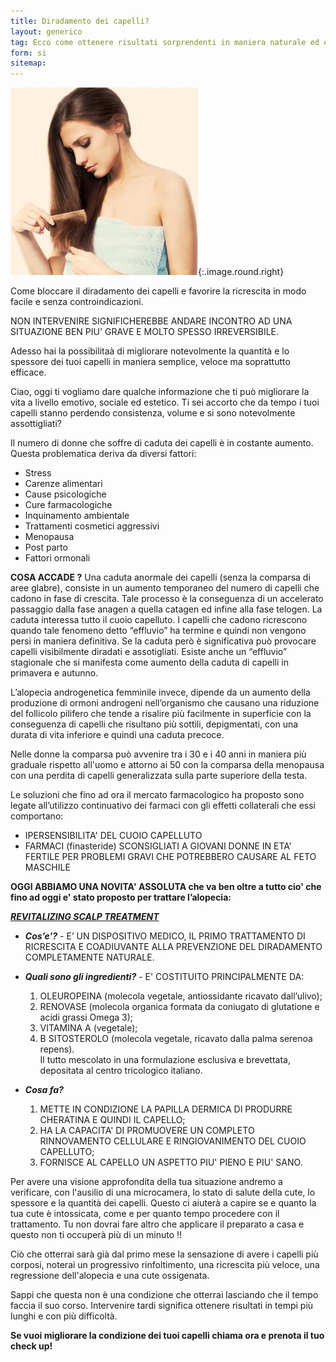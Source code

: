 ```yaml
---
title: Diradamento dei capelli?
layout: generico
tag: Ecco come ottenere risultati sorprendenti in maniera naturale ed efficace.
form: si
sitemap:
---
```


![](images/ricrescita/revitalizingdonna.jpg){:.image.round.right}

Come bloccare il diradamento dei capelli e favorire la ricrescita in modo facile e senza controindicazioni.

NON INTERVENIRE SIGNIFICHEREBBE ANDARE INCONTRO AD UNA SITUAZIONE BEN PIU' GRAVE E MOLTO SPESSO IRREVERSIBILE.

Adesso hai la possibilitaà di migliorare notevolmente la quantità e lo spessore dei tuoi capelli in maniera semplice, veloce ma soprattutto efficace.

Ciao, oggi ti vogliamo dare qualche informazione che ti può migliorare la vita a livello emotivo, sociale ed estetico.
Ti sei accorto che da tempo i tuoi capelli stanno perdendo consistenza, volume e si sono notevolmente assottigliati?

Il numero di donne che soffre di caduta dei capelli è in costante aumento. Questa problematica deriva da diversi fattori:

* Stress
* Carenze alimentari
* Cause psicologiche
* Cure farmacologiche
* Inquinamento ambientale
* Trattamenti cosmetici aggressivi
* Menopausa
* Post parto
* Fattori ormonali

**COSA ACCADE ?**
Una caduta anormale dei capelli (senza la comparsa di aree glabre), consiste in un aumento temporaneo del numero di capelli che cadono in fase di crescita. Tale processo è la conseguenza di un accelerato passaggio dalla fase anagen a quella catagen ed infine alla fase telogen. La caduta interessa tutto il cuoio capelluto. I capelli che cadono ricrescono quando tale fenomeno detto “effluvio” ha termine e quindi non vengono persi in maniera definitiva. Se la caduta però è significativa può provocare capelli visibilmente diradati e assotigliati. Esiste anche un “effluvio” stagionale che si manifesta come  aumento della caduta di capelli in primavera e autunno.

L’alopecia androgenetica femminile invece, dipende da un aumento della produzione di ormoni androgeni nell’organismo che causano una riduzione del follicolo pilifero che tende a risalire più facilmente in superficie con la conseguenza di capelli che risultano più sottili, depigmentati, con una durata di vita inferiore e quindi una caduta precoce.

Nelle donne la comparsa può avvenire tra i 30 e i 40 anni in maniera più graduale rispetto all'uomo e attorno ai 50 con la comparsa della menopausa con una perdita di capelli generalizzata sulla parte superiore della testa.

Le soluzioni che fino ad ora il mercato farmacologico ha proposto sono legate all’utilizzo continuativo dei farmaci con gli effetti collaterali che essi comportano:
* IPERSENSIBILITA' DEL CUOIO CAPELLUTO
* FARMACI (finasteride) SCONSIGLIATI A GIOVANI DONNE IN ETA’ FERTILE PER PROBLEMI GRAVI CHE POTREBBERO CAUSARE AL FETO MASCHILE

**OGGI ABBIAMO UNA NOVITA' ASSOLUTA che va ben oltre a tutto cio' che fino ad oggi e' stato proposto per trattare l’alopecia:**

***<u>REVITALIZING SCALP TREATMENT</u>***
* ***Cos’e'?*** - E’ UN DISPOSITIVO MEDICO, IL PRIMO TRATTAMENTO DI RICRESCITA E COADIUVANTE ALLA PREVENZIONE DEL DIRADAMENTO COMPLETAMENTE NATURALE.

* ***Quali sono gli ingredienti?*** - E' COSTITUITO PRINCIPALMENTE DA:
	1. OLEUROPEINA (molecola vegetale, antiossidante ricavato dall’ulivo);
	2. RENOVASE (molecola organica formata da coniugato di glutatione e acidi grassi Omega 3);
	3. VITAMINA A (vegetale);
	4. B SITOSTEROLO (molecola vegetale, ricavato dalla palma serenoa repens).<br>Il tutto mescolato in una formulazione esclusiva e brevettata, depositata al centro tricologico italiano.
* ***Cosa fa?***
	1. METTE IN CONDIZIONE LA PAPILLA DERMICA DI PRODURRE CHERATINA E QUINDI IL CAPELLO;
	2. HA LA CAPACITA' DI PROMUOVERE UN COMPLETO RINNOVAMENTO CELLULARE E RINGIOVANIMENTO DEL CUOIO CAPELLUTO;
	3. FORNISCE AL CAPELLO UN ASPETTO PIU' PIENO E PIU' SANO.

Per avere una visione approfondita della tua situazione andremo a verificare, con l'ausilio di una microcamera, lo stato di salute della cute, lo spessore e la quantità dei capelli. Questo ci aiuterà a capire se e quanto la tua cute è intossicata, come e per quanto tempo procedere con il trattamento. Tu non dovrai fare altro che applicare il preparato a casa e questo non ti occuperà più di un minuto !!

Ciò che otterrai sarà già dal primo mese la sensazione di avere i capelli più corposi, noterai un progressivo rinfoltimento, una ricrescita più veloce, una regressione dell'alopecia e una cute ossigenata.

Sappi che questa non è una condizione che otterrai lasciando che il tempo faccia il suo corso. Intervenire tardi significa ottenere risultati in tempi più lunghi e con più difficoltà.

**Se vuoi migliorare la condizione dei tuoi capelli chiama ora e prenota il tuo check up!**